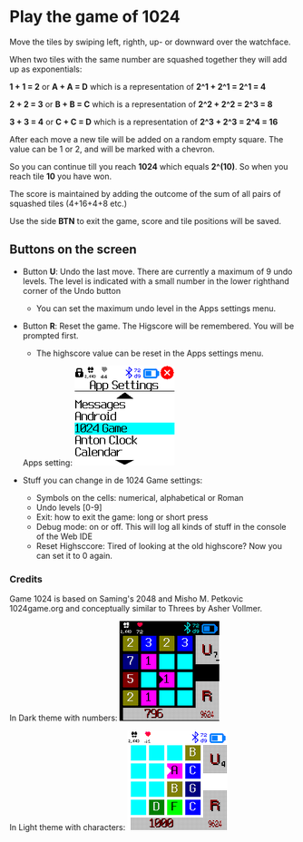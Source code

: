 
# Play the game of 1024

Move the tiles by swiping left, righth, up- or downward over the watchface.

When two tiles with the same number are squashed together they will add up as exponentials:

**1 + 1 = 2** or **A + A = D**  which is a representation of  **2^1 + 2^1 = 2^1 = 4**

**2 + 2 = 3** or **B + B = C**  which is a representation of  **2^2 + 2^2 = 2^3 = 8**

**3 + 3 = 4** or **C + C = D** which is a representation of  **2^3 +  2^3 = 2^4 = 16**

After each move a new tile will be added on a random empty square. The value can be 1 or 2, and will be marked with a chevron.

So you can continue till you reach **1024** which equals **2^(10)**. So when you reach tile **10** you have won.

The score is maintained by adding the outcome of the sum of all pairs of squashed tiles (4+16+4+8 etc.)

Use the side **BTN** to exit the game, score and tile positions will be saved.

## Buttons on the screen

 - Button **U**: Undo the last move. There are currently a maximum of 9 undo levels. The level is indicated with a small number in the lower righthand corner of the Undo button
    - You can set the maximum undo level in the Apps settings menu.
 
 - Button **R**: Reset the game. The Higscore will be remembered. You will be prompted first. 
    - The highscore value can be reset in the Apps settings menu.

    Apps setting: ![Screenshot of the apps settings menu](./game1024_sc_dump_app_settings.png)

 - Stuff you can change in de 1024 Game settings:
    - Symbols on the cells: numerical, alphabetical or Roman
    - Undo levels [0-9]
    - Exit: how to exit the game: long or short press
    - Debug mode: on or off. This will log all kinds of stuff in the console of the Web IDE
    - Reset Highsccore: Tired of looking at the old highscore? Now you can set it to 0 again.

### Credits

Game 1024 is based on Saming's 2048 and Misho M. Petkovic 1024game.org and conceptually similar to Threes by Asher Vollmer.

In Dark theme with numbers:
![Screenshot from the Banglejs 2 watch with the game in dark theme](./game1024_sc_dump_dark_v0.09.png)

In Light theme with characters:
![Screenshot from the Banglejs 2 watch with the game in light theme](./game1024_sc_dump_light.v0.09.png)

